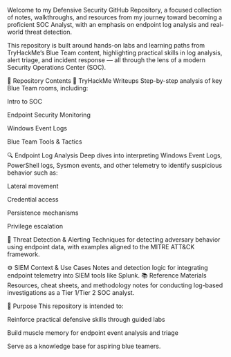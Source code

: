 Welcome to my Defensive Security GitHub Repository, a focused collection of notes, walkthroughs, and resources from my journey toward becoming a proficient SOC Analyst, with an emphasis on endpoint log analysis and real-world threat detection.

This repository is built around hands-on labs and learning paths from TryHackMe’s Blue Team content, highlighting practical skills in log analysis, alert triage, and incident response — all through the lens of a modern Security Operations Center (SOC).

📁 Repository Contents
📝 TryHackMe Writeups
Step-by-step analysis of key Blue Team rooms, including:

Intro to SOC

Endpoint Security Monitoring

Windows Event Logs

Blue Team Tools & Tactics

🔍 Endpoint Log Analysis
Deep dives into interpreting Windows Event Logs, PowerShell logs, Sysmon events, and other telemetry to identify suspicious behavior such as:

Lateral movement

Credential access

Persistence mechanisms

Privilege escalation

🧠 Threat Detection & Alerting
Techniques for detecting adversary behavior using endpoint data, with examples aligned to the MITRE ATT&CK framework.

⚙️ SIEM Context & Use Cases
Notes and detection logic for integrating endpoint telemetry into SIEM tools like Splunk.
📚 Reference Materials
Resources, cheat sheets, and methodology notes for conducting log-based investigations as a Tier 1/Tier 2 SOC analyst.

🎯 Purpose
This repository is intended to:

Reinforce practical defensive skills through guided labs

Build muscle memory for endpoint event analysis and triage

Serve as a knowledge base for aspiring blue teamers.
